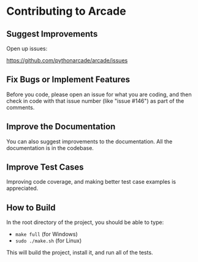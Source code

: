 Contributing to Arcade
======================

Suggest Improvements
--------------------

Open up issues:

https://github.com/pythonarcade/arcade/issues

Fix Bugs or Implement Features
------------------------------

Before you code, please open an issue for what you are coding, and then
check in code with that issue number (like "issue #146") as part of the
comments.

Improve the Documentation
-------------------------

You can also suggest improvements to the documentation. All the documentation
is in the codebase.

Improve Test Cases
------------------

Improving code coverage, and making better test case examples is appreciated.

How to Build
------------

In the root directory of the project, you should be able to type:

* `make full` (for Windows)
* `sudo ./make.sh` (for Linux)

This will build the project, install it, and run all of the tests.

